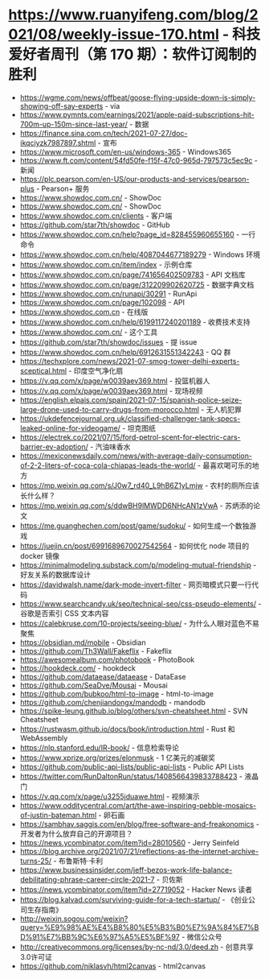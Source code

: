 # https://www.ruanyifeng.com/blog/2021/08/weekly-issue-170.html - 科技爱好者周刊（第 170 期）：软件订阅制的胜利

- https://wgme.com/news/offbeat/goose-flying-upside-down-is-simply-showing-off-say-experts - via
- https://www.pymnts.com/earnings/2021/apple-paid-subscriptions-hit-700m-up-150m-since-last-year/ - 数据
- https://finance.sina.com.cn/tech/2021-07-27/doc-ikqciyzk7987897.shtml - 宣布
- https://www.microsoft.com/en-us/windows-365 - Windows365
- https://www.ft.com/content/54fd50fe-f15f-47c0-965d-797573c5ec9c - 新闻
- https://plc.pearson.com/en-US/our-products-and-services/pearson-plus - Pearson+ 服务
- https://www.showdoc.com.cn/ - ShowDoc
- https://www.showdoc.com.cn/ - ShowDoc
- https://www.showdoc.com.cn/clients - 客户端
- https://github.com/star7th/showdoc - GitHub
- https://www.showdoc.com.cn/help?page_id=828455960655160 - 一行命令
- https://www.showdoc.com.cn/help/4087044677189279 - Windows 环境
- https://www.showdoc.com.cn/item/index - 示例仓库
- https://www.showdoc.com.cn/page/741656402509783 - API 文档库
- https://www.showdoc.com.cn/page/312209902620725 - 数据字典文档
- https://www.showdoc.com.cn/runapi/30291 - RunApi
- https://www.showdoc.com.cn/page/102098 - API
- https://www.showdoc.com.cn - 在线版
- https://www.showdoc.com.cn/help/6199117240201189 - 收费技术支持
- https://www.showdoc.com.cn/ - 这个工具
- https://github.com/star7th/showdoc/issues - 提 issue
- https://www.showdoc.com.cn/help/6912631551342243 - QQ 群
- https://techxplore.com/news/2021-07-smog-tower-delhi-experts-sceptical.html - 印度空气净化扇
- https://v.qq.com/x/page/w0039aev369.html - 投篮机器人
- https://v.qq.com/x/page/w0039aev369.html - 现场视频
- https://english.elpais.com/spain/2021-07-15/spanish-police-seize-large-drone-used-to-carry-drugs-from-morocco.html - 无人机犯罪
- https://ukdefencejournal.org.uk/classified-challenger-tank-specs-leaked-online-for-videogame/ - 坦克图纸
- https://electrek.co/2021/07/15/ford-petrol-scent-for-electric-cars-barrier-ev-adoption/ - 汽油味香水
- https://mexiconewsdaily.com/news/with-average-daily-consumption-of-2-2-liters-of-coca-cola-chiapas-leads-the-world/ - 最喜欢喝可乐的地方
- https://mp.weixin.qq.com/s/J0w7_rd40_L9hB6Z1yLmjw - 农村的厕所应该长什么样？
- https://mp.weixin.qq.com/s/ddwBH9lMWDD6NHcAN1zVwA - 苏炳添的论文
- https://me.guanghechen.com/post/game/sudoku/ - 如何生成一个数独游戏
- https://juejin.cn/post/6991689670027542564 - 如何优化 node 项目的 docker 镜像
- https://minimalmodeling.substack.com/p/modeling-mutual-friendship - 好友关系的数据库设计
- https://davidwalsh.name/dark-mode-invert-filter - 网页暗模式只要一行代码
- https://www.searchcandy.uk/seo/technical-seo/css-pseudo-elements/ - 谷歌是否索引 CSS 文本内容
- https://calebkruse.com/10-projects/seeing-blue/ - 为什么人眼对蓝色不易聚焦
- https://obsidian.md/mobile - Obsidian
- https://github.com/Th3Wall/Fakeflix - Fakeflix
- https://awesomealbum.com/photobook - PhotoBook
- https://hookdeck.com/ - hookdeck
- https://github.com/dataease/dataease - DataEase
- https://github.com/SeaDve/Mousai - Mousai
- https://github.com/bubkoo/html-to-image - html-to-image
- https://github.com/chenjiandongx/mandodb - mandodb
- https://spike-leung.github.io/blog/others/svn-cheatsheet.html - SVN Cheatsheet
- https://rustwasm.github.io/docs/book/introduction.html - Rust 和 WebAssembly
- https://nlp.stanford.edu/IR-book/ - 信息检索导论
- https://www.xprize.org/prizes/elonmusk - 1 亿美元的减碳奖
- https://github.com/public-api-lists/public-api-lists - Public API Lists
- https://twitter.com/RunDaltonRun/status/1408566439833788423 - 液晶门
- https://v.qq.com/x/page/u3255jduawe.html - 视频演示
- https://www.odditycentral.com/art/the-awe-inspiring-pebble-mosaics-of-justin-bateman.html - 卵石画
- https://sambhav.saggis.com/en/blog/free-software-and-freakonomics - 开发者为什么放弃自己的开源项目？
- https://news.ycombinator.com/item?id=28010560 - Jerry Seinfeld
- https://blog.archive.org/2021/07/21/reflections-as-the-internet-archive-turns-25/ - 布鲁斯特·卡利
- https://www.businessinsider.com/jeff-bezos-work-life-balance-debilitating-phrase-career-circle-2021-7 - 贝佐斯
- https://news.ycombinator.com/item?id=27719052 - Hacker News 读者
- https://blog.kalvad.com/surviving-guide-for-a-tech-startup/ - 《创业公司生存指南》
- http://weixin.sogou.com/weixin?query=%E9%98%AE%E4%B8%80%E5%B3%B0%E7%9A%84%E7%BD%91%E7%BB%9C%E6%97%A5%E5%BF%97 - 微信公众号
- http://creativecommons.org/licenses/by-nc-nd/3.0/deed.zh - 创意共享3.0许可证
- https://github.com/niklasvh/html2canvas - html2canvas